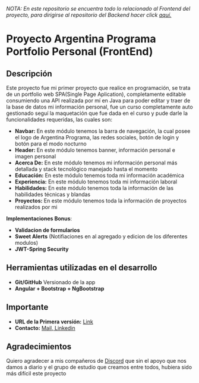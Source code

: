 <i>NOTA: En este repositorio se encuentra todo lo relacionado al Frontend del proyecto, para dirigirse al repositorio del Backend hacer click <a href="https://github.com/FranAlcoba66/BackEnd-AP" target="_blank">aquí.</a></i>

<h1>Proyecto Argentina Programa Portfolio Personal (FrontEnd)</h1>

##  Descripción

Este proyecto fue mi primer proyecto que realice en programación, se trata de un portfolio web SPA(Single Page Aplication), completamente editable consumiendo una API realizada por mí en Java para poder editar y traer de la base de datos mi información personal, fue un curso completamente auto gestionado seguí la maquetación que fue dada en el curso y pude darle la funcionalidades requeridas, las cuales son:

- <b>Navbar:</b> En este módulo tenemos la barra de navegación, la cual posee el logo de Argentina Programa, las redes sociales, botón de login y botón para el modo nocturno
- <b>Header:</b> En este módulo tenemos banner, información personal e imagen personal
- <b>Acerca De:</b> En este módulo tenemos mi información personal más detallada y stack tecnológico manejado hasta el momento
- <b>Educación:</b> En este módulo tenemos toda mi información académica
- <b>Experiencia:</b> En este módulo tenemos toda mi información laboral
- <b>Habilidades:</b> En este módulo tenemos toda la información de las habilidades técnicas y blandas
- <b>Proyectos:</b> En este módulo tenemos toda la información de proyectos realizados por mi

<b>Implementaciones Bonus</b>: 

- <b>Validacion de formularios</b> 
- <b>Sweet Alerts</b> (Notifiaciones en al agregado y edicion de los diferentes modulos)
- <b>JWT-Spring Security</b> 

<h2>Herramientas utilizadas en el desarrollo</h2>

- <b>Git/GitHub</b> Versionado de la app
- <b>Angular + Bootstrap + NgBootstrap</b> 

## Importante

- <b>URL de la Primera versión:</b> <a href="https://frontendap-e608c.web.app/" target="_blank"> Link</a>
- <b>Contacto:</b> <a href="mailto:franciscoadrianalcoba@gmail.com" target="_blank"> Mail</a>,<a href="https://www.linkedin.com/in/francisco-adri%C3%A1n-alcoba/" target="_blank"> Linkedin</a>

## Agradecimientos

Quiero agradecer a mis compañeros de <a href="https://discord.gg/UBCGfbmq" target="_blank">Discord</a> que sin el apoyo que nos damos a diario y el grupo de estudio que creamos entre todos, hubiera sido más difícil este proyecto
